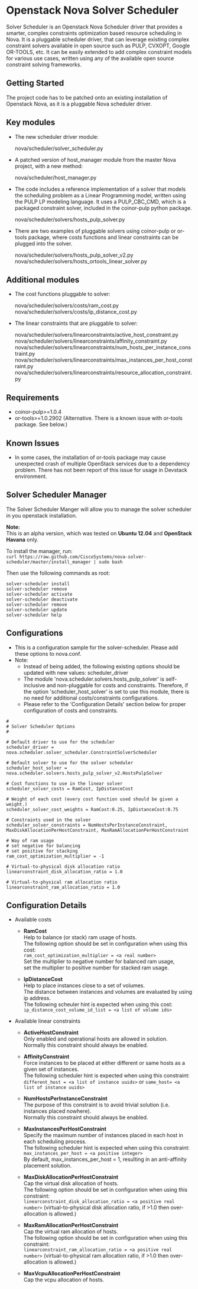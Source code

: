 Openstack Nova Solver Scheduler
===============================

Solver Scheduler is an Openstack Nova Scheduler driver that provides a smarter, complex constraints optimization based resource scheduling in Nova.  It is a pluggable scheduler driver, that can leverage existing complex constraint solvers available in open source such as PULP, CVXOPT, Google OR-TOOLS, etc. It can be easily extended to add complex constraint models for various use cases, written using any of the available open source constraint solving frameworks. 

Getting Started
---------------
The project code has to be patched onto an existing installation of Openstack Nova, as it is a pluggable Nova scheduler driver.

Key modules
-----------

* The new scheduler driver module:

    nova/scheduler/solver_scheduler.py

* A patched version of host_manager module from the master Nova project, with a new method:

    nova/scheduler/host_manager.py

* The code includes a reference implementation of a solver that models the scheduling problem as a Linear Programming model, written using the PULP LP modeling language. It uses a PULP_CBC_CMD, which is a packaged constraint solver, included in the coinor-pulp python package.

    nova/scheduler/solvers/hosts_pulp_solver.py

* There are two examples of pluggable solvers using coinor-pulp or or-tools package, where costs functions and linear constraints can be plugged into the solver.

    nova/scheduler/solvers/hosts_pulp_solver_v2.py  
    nova/scheduler/solvers/hosts_ortools_linear_solver.py

Additional modules
------------------

* The cost functions pluggable to solver:

    nova/scheduler/solvers/costs/ram_cost.py  
    nova/scheduler/solvers/costs/ip_distance_cost.py  

* The linear constraints that are pluggable to solver:

    nova/scheduler/solvers/linearconstraints/active_host_constraint.py  
    nova/scheduler/solvers/linearconstraints/affinity_constraint.py  
    nova/scheduler/solvers/linearconstraints/num_hosts_per_instance_constraint.py  
    nova/scheduler/solvers/linearconstraints/max_instances_per_host_constraint.py  
    nova/scheduler/solvers/linearconstraints/resource_allocation_constraint.py  

Requirements
------------

* coinor-pulp>=1.0.4
* or-tools>=1.0.2902 (Alternative. There is a known issue with or-tools package. See below.)

Known Issues
------------

* In some cases, the installation of or-tools package may cause unexpected crash of multiple OpenStack services due to a dependency problem. There has not been report of this issue for usage in Devstack environment.

Solver Scheduler Manager
------------

The Solver Scheduler Manger will allow you to manage the solver scheduler in you openstack installation.

**Note:**  
    This is an alpha version, which was tested on **Ubuntu 12.04** and **OpenStack Havana** only.

To install the manager, run:  
```curl https://raw.github.com/CiscoSystems/nova-solver-scheduler/master/install_manager | sudo bash```

Then use the following commands as root:  
```
solver-scheduler install
solver-scheduler remove
solver-scheduler activate
solver-scheduler deactivate
solver-scheduler remove
solver-scheduler update
solver-scheduler help
```

Configurations
--------------

* This is a configuration sample for the solver-scheduler. Please add these options to nova.conf.
* Note:
    - Instead of being added, the following existing options should be updated with new values: scheduler_driver
    - The module 'nova.scheduler.solvers.hosts_pulp_solver' is self-inclusive and non-pluggable for costs and constraints. Therefore, if the option 'scheduler_host_solver' is set to use this module, there is no need for additional costs/constraints configurations.
    - Please refer to the 'Configuration Details' section below for proper configuration of costs and constraints.

```
#
# Solver Scheduler Options
#

# Default driver to use for the scheduler
scheduler_driver = nova.scheduler.solver_scheduler.ConstraintSolverScheduler

# Default solver to use for the solver scheduler
scheduler_host_solver = nova.scheduler.solvers.hosts_pulp_solver_v2.HostsPulpSolver

# Cost functions to use in the linear solver
scheduler_solver_costs = RamCost, IpDistanceCost

# Weight of each cost (every cost function used should be given a weight.)
scheduler_solver_cost_weights = RamCost:0.25, IpDistanceCost:0.75

# Constraints used in the solver
scheduler_solver_constraints = NumHostsPerInstanceConstraint, MaxDiskAllocationPerHostConstraint, MaxRamAllocationPerHostConstraint

# Way of ram usage
# set negative for balancing
# set positive for stacking
ram_cost_optimization_multiplier = -1

# Virtual-to-physical disk allocation ratio
linearconstraint_disk_allocation_ratio = 1.0

# Virtual-to-physical ram allocation ratio
linearconstraint_ram_allocation_ratio = 1.0
```

Configuration Details
---------------------

* Available costs  

    - **RamCost**  
        Help to balance (or stack) ram usage of hosts.  
        The following option should be set in configuration when using this cost:  
        ```ram_cost_optimization_multiplier = <a real number>```  
        Set the multiplier to negative number for balanced ram usage,  
        set the multiplier to positive number for stacked ram usage.  
    
    - **IpDistanceCost**  
        Help to place instances close to a set of volumes.  
        The distance between instances and volumes are evaluated by using ip address.  
        The following scheuler hint is expected when using this cost:  
        ```ip_distance_cost_volume_id_list = <a list of volume ids>```  

* Available linear constraints  

    - **ActiveHostConstraint**  
        Only enabled and operational hosts are allowed in solution.  
        Normally this constraint should always be enabled.  
    
    - **AffinityConstraint**  
        Force instances to be placed at either different or same hosts as a given set of instances.  
        The following scheduler hint is expected when using this constraint:  
        ```different_host = <a list of instance uuids>``` or ```same_host= <a list of instance uuids>```  
    
    - **NumHostsPerInstanceConstraint**  
        The purpose of this constraint is to avoid trivial solution (i.e. instances placed nowhere).  
        Normally this constraint should always be enabled.  
    
    - **MaxInstancesPerHostConstraint**  
        Specify the maximum number of instances placed in each host in each scheduling process.  
        The following scheduler hint is expected when using this constraint:  
        ```max_instances_per_host = <a positive integer>```  
        By default, max_instances_per_host = 1, resulting in an anti-affinity placement solution.  
    
    - **MaxDiskAllocationPerHostConstraint**  
        Cap the virtual disk allocation of hosts.  
        The following option should be set in configuration when using this constraint:  
        ```linearconstraint_disk_allocation_ratio = <a positive real number>``` (virtual-to-physical disk allocation ratio, if >1.0 then over-allocation is allowed.)  
    
    - **MaxRamAllocationPerHostConstraint**  
        Cap the virtual ram allocation of hosts.  
        The following option should be set in configuration when using this constraint:  
        ```linearconstraint_ram_allocation_ratio = <a positive real number>``` (virtual-to-physical ram allocation ratio, if >1.0 then over-allocation is allowed.)  
    
    - **MaxVcpuAllocationPerHostConstraint**  
        Cap the vcpu allocation of hosts.  
    